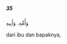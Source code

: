 ##### 35

<span class="ayah">وَأُمِّهِۦ وَأَبِيهِ</span>

<span class="ayah_translation">dari ibu dan bapaknya,</span>
